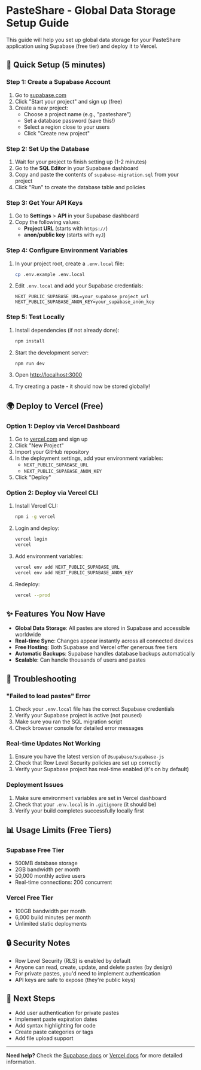 # PasteShare - Global Data Storage Setup Guide

This guide will help you set up global data storage for your PasteShare application using Supabase (free tier) and deploy it to Vercel.

## 🚀 Quick Setup (5 minutes)

### Step 1: Create a Supabase Account

1. Go to [supabase.com](https://supabase.com)
2. Click "Start your project" and sign up (free)
3. Create a new project:
   - Choose a project name (e.g., "pasteshare")
   - Set a database password (save this!)
   - Select a region close to your users
   - Click "Create new project"

### Step 2: Set Up the Database

1. Wait for your project to finish setting up (1-2 minutes)
2. Go to the **SQL Editor** in your Supabase dashboard
3. Copy and paste the contents of `supabase-migration.sql` from your project
4. Click "Run" to create the database table and policies

### Step 3: Get Your API Keys

1. Go to **Settings** > **API** in your Supabase dashboard
2. Copy the following values:
   - **Project URL** (starts with `https://`)
   - **anon/public key** (starts with `eyJ`)

### Step 4: Configure Environment Variables

1. In your project root, create a `.env.local` file:
   ```bash
   cp .env.example .env.local
   ```

2. Edit `.env.local` and add your Supabase credentials:
   ```env
   NEXT_PUBLIC_SUPABASE_URL=your_supabase_project_url
   NEXT_PUBLIC_SUPABASE_ANON_KEY=your_supabase_anon_key
   ```

### Step 5: Test Locally

1. Install dependencies (if not already done):
   ```bash
   npm install
   ```

2. Start the development server:
   ```bash
   npm run dev
   ```

3. Open [http://localhost:3000](http://localhost:3000)
4. Try creating a paste - it should now be stored globally!

## 🌍 Deploy to Vercel (Free)

### Option 1: Deploy via Vercel Dashboard

1. Go to [vercel.com](https://vercel.com) and sign up
2. Click "New Project"
3. Import your GitHub repository
4. In the deployment settings, add your environment variables:
   - `NEXT_PUBLIC_SUPABASE_URL`
   - `NEXT_PUBLIC_SUPABASE_ANON_KEY`
5. Click "Deploy"

### Option 2: Deploy via Vercel CLI

1. Install Vercel CLI:
   ```bash
   npm i -g vercel
   ```

2. Login and deploy:
   ```bash
   vercel login
   vercel
   ```

3. Add environment variables:
   ```bash
   vercel env add NEXT_PUBLIC_SUPABASE_URL
   vercel env add NEXT_PUBLIC_SUPABASE_ANON_KEY
   ```

4. Redeploy:
   ```bash
   vercel --prod
   ```

## ✨ Features You Now Have

- **Global Data Storage**: All pastes are stored in Supabase and accessible worldwide
- **Real-time Sync**: Changes appear instantly across all connected devices
- **Free Hosting**: Both Supabase and Vercel offer generous free tiers
- **Automatic Backups**: Supabase handles database backups automatically
- **Scalable**: Can handle thousands of users and pastes

## 🔧 Troubleshooting

### "Failed to load pastes" Error

1. Check your `.env.local` file has the correct Supabase credentials
2. Verify your Supabase project is active (not paused)
3. Make sure you ran the SQL migration script
4. Check browser console for detailed error messages

### Real-time Updates Not Working

1. Ensure you have the latest version of `@supabase/supabase-js`
2. Check that Row Level Security policies are set up correctly
3. Verify your Supabase project has real-time enabled (it's on by default)

### Deployment Issues

1. Make sure environment variables are set in Vercel dashboard
2. Check that your `.env.local` is in `.gitignore` (it should be)
3. Verify your build completes successfully locally first

## 📊 Usage Limits (Free Tiers)

### Supabase Free Tier
- 500MB database storage
- 2GB bandwidth per month
- 50,000 monthly active users
- Real-time connections: 200 concurrent

### Vercel Free Tier
- 100GB bandwidth per month
- 6,000 build minutes per month
- Unlimited static deployments

## 🔒 Security Notes

- Row Level Security (RLS) is enabled by default
- Anyone can read, create, update, and delete pastes (by design)
- For private pastes, you'd need to implement authentication
- API keys are safe to expose (they're public keys)

## 🚀 Next Steps

- Add user authentication for private pastes
- Implement paste expiration dates
- Add syntax highlighting for code
- Create paste categories or tags
- Add file upload support

---

**Need help?** Check the [Supabase docs](https://supabase.com/docs) or [Vercel docs](https://vercel.com/docs) for more detailed information.